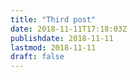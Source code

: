 ```yaml
---
title: "Third post"
date: 2018-11-11T17:18:03Z
publishdate: 2018-11-11
lastmod: 2018-11-11
draft: false
---
```

